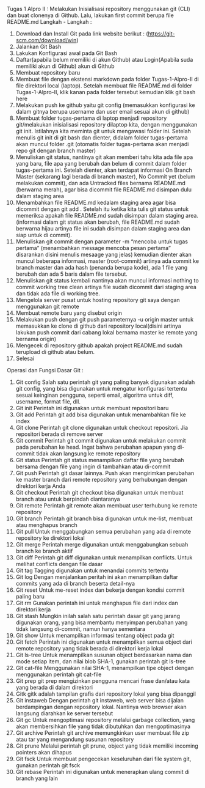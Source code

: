 Tugas 1 Alpro II :
Melakukan Inisialisasi repository menggunakan git (CLI) dan buat clonenya di Github. Lalu, lakukan first commit berupa file README.md
Langkah - Langkah :
1. Download dan Install Git pada link website berikut : 
(https://git-scm.com/download/win)
2. Jalankan Git Bash
3. Lakukan Konfigurasi awal pada Git Bash
4. Daftar(apabila belum memiliki di akun Github) atau Login(Apabila suda memiliki akun di Github) akun di Github 
5. Membuat repository baru 
6. Membuat file dengan ekstensi markdown pada folder Tugas-1-Alpro-II di file direktori local (laptop). Setelah membuat file README.md di folder Tugas-1-Alpro-II, klik kanan pada folder tersebut kemudian klik git bash here
7. Melakukan push ke github yaitu git config (memasukkan konfigurasi ke dalam gitnya berupa username dan user email sesuai akun di github)
8. Membuat folder tugas-pertama di laptop menjadi repository git/melakukan inisialisasi repository dilaptop kita, dengan menggunakan git init. Istilahnya kita meminta git untuk mengawasi folder ini. Setelah menulis git init di git bash dan dienter, didalam folder tugas-pertama akan muncul folder .git (otomatis folder tugas-pertama akan menjadi repo git dengan branch master)
9. Menuliskan git status, nantinya git akan memberi tahu kita ada file apa yang baru, file apa yang berubah dan belum di commit dalam folder tugas-pertama ini. Setelah dienter, akan terdapat informasi On Branch Master (sekarang lagi berada di branch master), No Commit yet (belum melakukan commit), dan ada Untracked files bernama README.md (berwarna merah), agar bisa dicommit file README.md disimpan dulu dalam staging area
10. Menambahkan file README.md kedalam staging area agar bisa dicommit dengan git add . Setelah itu ketika kita tulis git status untuk memeriksa apakah file README.md sudah disimpan dalam staging area. (informasi dalam git status akan berubah, file README.md sudah berwarna hijau artinya file ini sudah disimpan dalam staging area dan siap untuk di commit).
11. Menuliskan git commit dengan parameter -m “mencoba untuk tugas pertama” (menambahkan message mencoba pesan pertama” disarankan disini menulis mesaage yang jelas) kemudian dienter akan muncul beberapa informasi, master (root-commit) artinya ada commit ke branch master dan ada hash (penanda berupa kode), ada 1 file yang berubah dan ada 5 baris dalam file tersebut.
12. Menuliskan git status kembali nantinya akan muncul informasi nothing to commit working tree clean artinya file sudah dicommit dari staging area dan tidak ada file di working tree.
13. Mengelola server pusat untuk hosting repository git saya dengan menggunakan git remote
14. Membuat remote baru yang disebut origin 
15. Melakukan push dengan git push parameternya -u origin master untuk memasukkan ke clone di github dari repository local(disini artinya lakukan push commit dari cabang lokal bernama master ke remote yang bernama origin)
16. Mengecek di repository github apakah project README.md sudah terupload di github atau belum.
17. Selesai

Operasi dan Fungsi Dasar Git :
1. Git config
Salah satu perintah git yang paling banyak digunakan adalah git config, yang bisa digunakan untuk mengatur konfigurasi tertentu sesuai keinginan pengguna, seperti email, algoritma untuk diff, username, format file, dll.
2. Git init
Perintah ini digunakan untuk membuat repositori baru
3. Git add
Perintah git add bisa digunakan untuk menambahkan file ke index
4. Git clone
Perintah git clone digunakan untuk checkout repositori. Jia repositori berada di remove server
5. Git commit
Perintah git commit digunakan untuk melakukan commit pada perubahan ke head. Ingat bahwa perubahan apapun yang di-commit tidak akan langsung ke remote repository
6. Git status
Perintah git status menampilkan daftar file yang berubah bersama dengan file yang ingin di tambahkan atau di-commit
7. Git push
Perintah git dasar lainnya. Push akan mengirimkan perubahan ke master branch dari remote repository yang berhubungan dengan direktori kerja Anda
8. Git checkout
Perintah git checkout bisa digunakan untuk membuat branch atau untuk berpindah diantaranya
9. Git remote
Perintah git remote akan membuat user terhubung ke remote repository
10. Git branch
Perintah git branch bisa digunakan untuk me-list, membuat atau menghapus branch
11. Git pull
Untuk menggabungkan semua perubahan yang ada di remote repository ke direktori lokal
12. Git merge
Perintah merge digunakan untuk menggabungkan sebuah branch ke branch aktif
13. Git diff
Perintah git diff digunakan untuk menampilkan conflicts. Untuk melihat conflicts dengan file dasar
14. Git tag
Tagging digunakan untuk menandai commits tertentu
15. Git log
Dengan menjalankan peritah ini akan menampilkan daftar commits yang ada di branch beserta detail-nya
16. Git reset
Untuk me-reset index dan bekerja dengan kondisi commit paling baru
17. Git rm
Gunakan perintah ini untuk menghapus file dari index dan direktori kerja
18. Git stash
Mungkin inilah salah satu perintah dasar git yang jarang digunakan orang, yang bisa membantu menyimpan perubahan yang tidak langsung di-commit, namun hanya sementara
19. Git show
Untuk menampilkan informasi tentang object pada git
20. Git fetch
Perintah ini digunakan untuk menampilkan semua object dari remote repository yang tidak berada di direktori kerja lokal
21. Git ls-tree
Untuk menampilkan susunan object berdasarkan nama dan mode setiap item, dan nilai blob SHA-1, gunakan perintah git ls-tree
22. Git cat-file
Menggunakan nilai SHA-1, menampilkan tipe object dengan menggunakan perintah git cat-file
23. Git prep
git prep mengizinkan pengguna mencari frase dan/atau kata yang berada di dalam direktori
24. Gitk
gitk adalah tampilan grafis dari repository lokal yang bisa dipanggil
25. Git instaweb
Dengan perintah git instaweb, web server bisa dijalan berdampingan dengan repository lokal. Nantinya web browser akan langsung diarahkan ke server tersebut
26. Git gc
Untuk mengoptimasi repository melalui garbage collection, yang akan membersihkan file yang tidak dibutuhkan dan mengoptimasinya
27. Git archive
Perintah git archive memungkinkan user membuat file zip atau tar yang mengandung susunan repository
28. Git prune
Melalui perintah git prune, object yang tidak memiliki incoming pointers akan dihapus
29. Git fsck
Untuk membuat pengecekan keseluruhan dari file system git, gunakan perintah git fsck
30. Git rebase
Perintah ini digunakan untuk menerapkan ulang commit di branch yang lain